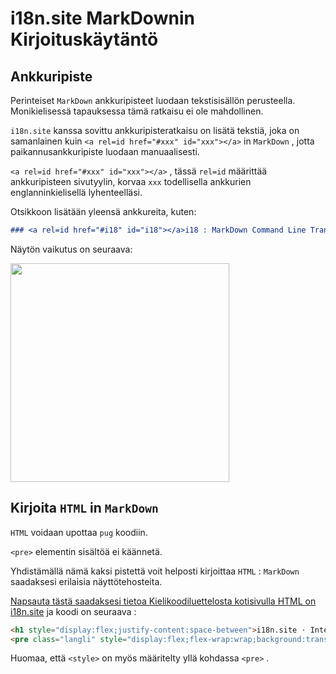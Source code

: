 # i18n.site MarkDownin Kirjoituskäytäntö

## Ankkuripiste

Perinteiset `MarkDown` ankkuripisteet luodaan tekstisisällön perusteella. Monikielisessä tapauksessa tämä ratkaisu ei ole mahdollinen.

`i18n.site` kanssa sovittu ankkuripisteratkaisu on lisätä tekstiä, joka on samanlainen kuin `<a rel=id href="#xxx" id="xxx"></a>` in `MarkDown` , jotta paikannusankkuripiste luodaan manuaalisesti.

`<a rel=id href="#xxx" id="xxx"></a>` , tässä `rel=id` määrittää ankkuripisteen sivutyylin, korvaa `xxx` todellisella ankkurien englanninkielisellä lyhenteelläsi.

Otsikkoon lisätään yleensä ankkureita, kuten:

```md
### <a rel=id href="#i18" id="i18"></a>i18 : MarkDown Command Line Translation Tool
```

Näytön vaikutus on seuraava:

<img src="//p.3ti.site/1721381136.avif" width="350">

## Kirjoita `HTML` in `MarkDown`

`HTML` voidaan upottaa `pug` koodiin.

`<pre>` elementin sisältöä ei käännetä.

Yhdistämällä nämä kaksi pistettä voit helposti kirjoittaa `HTML` : `MarkDown` saadaksesi erilaisia näyttötehosteita.

[Napsauta tästä saadaksesi tietoa Kielikoodiluettelosta kotisivulla HTML on i18n.site](//raw.githubusercontent.com/i18n-site/md/main/zh/README.md) ja koodi on seuraava :

```html
<h1 style="display:flex;justify-content:space-between">i18n.site ⋅ International Solutions<img src="//p.3ti.site/logo.svg" style="user-select:none;margin-top:-1px;width:42px"></h1>
<pre class="langli" style="display:flex;flex-wrap:wrap;background:transparent;border:1px solid #eee;font-size:12px;box-shadow:0 0 3px inset #eee;padding:12px 5px 4px 12px;justify-content:space-between;"><style>pre.langli i{font-weight:300;font-family:s;margin-right:2px;margin-bottom:8px;font-style:normal;color:#666;border-bottom:1px dashed #ccc;}</style><i>English</i><i>简体中文</i><i>Deutsch</i> … …</pre>
```

Huomaa, että `<style>` on myös määritelty yllä kohdassa `<pre>` .